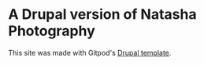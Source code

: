 # A Drupal version of Natasha Photography

This site was made with Gitpod's [Drupal template](https://github.com/gitpod-io/template-php-drupal-ddev).
